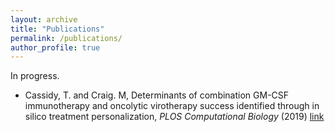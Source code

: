 ```yaml
---
layout: archive
title: "Publications"
permalink: /publications/
author_profile: true
---
```

In progress. 

* Cassidy, T. and Craig. M, Determinants of combination GM-CSF immunotherapy and oncolytic virotherapy success identified through in silico treatment personalization, _PLOS Computational Biology_ (2019) [link](https://doi.org/10.1371/journal.pcbi.1007495)

